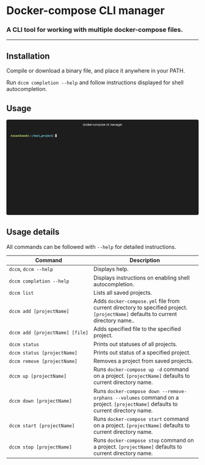 # Docker-compose CLI manager

### A CLI tool for working with multiple docker-compose files.

---

## Installation

Compile or download a binary file, and place it anywhere in your PATH.

Run `dccm completion --help` and follow instructions displayed for shell autocompletion.

## Usage

<p align="center">
  <a href="https://terminalizer.com">
    <img src="/docs/dccm-demo.gif?raw=true"/>
  </a>
</p>

## Usage details

All commands can be followed with `--help` for detailed instructions.

| Command               | Description |
|-----------------------|-------------|
| `dccm`, `dccm --help` | Displays help. |
| `dccm completion --help` | Displays instructions on enabling shell autocompletion. |
| `dccm list` | Lists all saved projects. |
| `dccm add [projectName]` | Adds `docker-compose.yml` file from current directory to specified project. `[projectName]` defaults to current directory name..|
| `dccm add [projectName] [file]` | Adds specified file to the specified project. |
| `dccm status` | Prints out statuses of all projects. |
| `dccm status [projectName]` | Prints out status of a specified project. |
| `dccm remove [projectName]` | Removes a project from saved projects. |
| `dccm up [projectName]` | Runs `docker-compose up -d` command on a project. `[projectName]` defaults to current directory name. |
| `dccm down [projectName]` | Runs `docker-compose down --remove-orphans --volumes` command on a project. `[projectName]` defaults to current directory name. |
| `dccm start [projectName]` | Runs `docker-compose start` command on a project. `[projectName]` defaults to current directory name. |
| `dccm stop [projectName]` | Runs `docker-compose stop` command on a project. `[projectName]` defaults to current directory name. |
